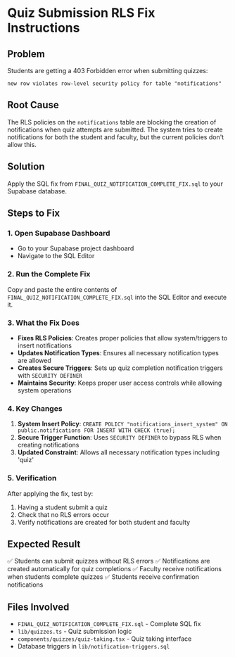 # Quiz Submission RLS Fix Instructions

## Problem
Students are getting a 403 Forbidden error when submitting quizzes:
```
new row violates row-level security policy for table "notifications"
```

## Root Cause
The RLS policies on the `notifications` table are blocking the creation of notifications when quiz attempts are submitted. The system tries to create notifications for both the student and faculty, but the current policies don't allow this.

## Solution
Apply the SQL fix from `FINAL_QUIZ_NOTIFICATION_COMPLETE_FIX.sql` to your Supabase database.

## Steps to Fix

### 1. Open Supabase Dashboard
- Go to your Supabase project dashboard
- Navigate to the SQL Editor

### 2. Run the Complete Fix
Copy and paste the entire contents of `FINAL_QUIZ_NOTIFICATION_COMPLETE_FIX.sql` into the SQL Editor and execute it.

### 3. What the Fix Does
- **Fixes RLS Policies**: Creates proper policies that allow system/triggers to insert notifications
- **Updates Notification Types**: Ensures all necessary notification types are allowed
- **Creates Secure Triggers**: Sets up quiz completion notification triggers with `SECURITY DEFINER`
- **Maintains Security**: Keeps proper user access controls while allowing system operations

### 4. Key Changes
1. **System Insert Policy**: `CREATE POLICY "notifications_insert_system" ON public.notifications FOR INSERT WITH CHECK (true);`
2. **Secure Trigger Function**: Uses `SECURITY DEFINER` to bypass RLS when creating notifications
3. **Updated Constraint**: Allows all necessary notification types including 'quiz'

### 5. Verification
After applying the fix, test by:
1. Having a student submit a quiz
2. Check that no RLS errors occur
3. Verify notifications are created for both student and faculty

## Expected Result
✅ Students can submit quizzes without RLS errors
✅ Notifications are created automatically for quiz completions
✅ Faculty receive notifications when students complete quizzes
✅ Students receive confirmation notifications

## Files Involved
- `FINAL_QUIZ_NOTIFICATION_COMPLETE_FIX.sql` - Complete SQL fix
- `lib/quizzes.ts` - Quiz submission logic
- `components/quizzes/quiz-taking.tsx` - Quiz taking interface
- Database triggers in `lib/notification-triggers.sql`
